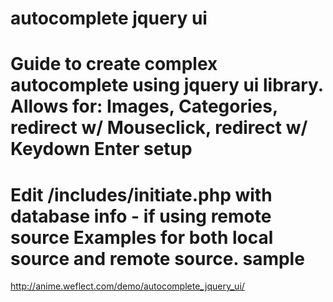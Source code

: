 autocomplete jquery ui
=====================
Guide to create complex autocomplete using jquery ui library.
Allows for: Images, Categories, redirect w/ Mouseclick, redirect w/ Keydown Enter
setup
=====
Edit /includes/initiate.php with database info - if using remote source
Examples for both local source and remote source.
sample
======
http://anime.weflect.com/demo/autocomplete_jquery_ui/
